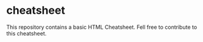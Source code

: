 # cheatsheet
This repository contains a basic HTML Cheatsheet.
Fell free to contribute to this cheatsheet.
